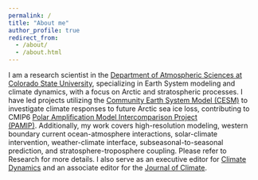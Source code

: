 ```yaml
---
permalink: /
title: "About me"
author_profile: true
redirect_from: 
  - /about/
  - /about.html
---
```


I am a research scientist in the [Department of Atmospheric Sciences at Colorado State University](https://www.atmos.colostate.edu/), specializing in Earth System modeling and climate dynamics, with a focus on Arctic and stratospheric processes. I have led projects utilizing the [Community Earth System Model (CESM)](https://www.cesm.ucar.edu/) to investigate climate responses to future Arctic sea ice loss, contributing to CMIP6 [Polar Amplification Model Intercomparison Project (PAMIP)](https://www.cesm.ucar.edu/projects/cmip6/pamip). Additionally, my work covers high-resolution modeling, western boundary current ocean-atmosphere interactions, solar-climate intervention, weather-climate interface, subseasonal-to-seasonal prediction, and stratosphere-troposphere coupling. Please refer to Research for more details. I also serve as an executive editor for [Climate Dynamics](https://link.springer.com/journal/382) and an associate editor for the [Journal of Climate](https://www.ametsoc.org/index.cfm/ams/publications/journals/journal-of-climate/).
